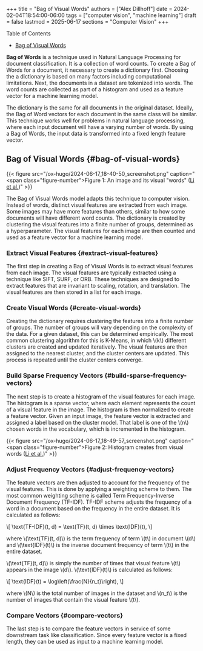 +++
title = "Bag of Visual Words"
authors = ["Alex Dillhoff"]
date = 2024-02-04T18:54:00-06:00
tags = ["computer vision", "machine learning"]
draft = false
lastmod = 2025-06-17
sections = "Computer Vision"
+++

<div class="ox-hugo-toc toc">

<div class="heading">Table of Contents</div>

- [Bag of Visual Words](#bag-of-visual-words)

</div>
<!--endtoc-->

**Bag of Words** is a technique used in Natural Language Processing for document classification. It is a collection of word counts. To create a Bag of Words for a document, it necessary to create a dictionary first. Choosing the a dictionary is based on many factors including computational limitations. Next, the documents in a dataset are tokenized into words. The word counts are collected as part of a histogram and used as a feature vector for a machine learning model.

The dictionary is the same for all documents in the original dataset. Ideally, the Bag of Word vectors for each document in the same class will be similar. This technique works well for problems in natural language processing, where each input document will have a varying number of words. By using a Bag of Words, the input data is transformed into a fixed length feature vector.


## Bag of Visual Words {#bag-of-visual-words}

{{< figure src="/ox-hugo/2024-06-17_18-40-50_screenshot.png" caption="<span class=\"figure-number\">Figure 1: </span>An image and its visual \"words\" ([Li et al.](http://people.csail.mit.edu/torralba/shortCourseRLOC/index.html))" >}}

The Bag of Visual Words model adapts this technique to computer vision. Instead of words, distinct visual features are extracted from each image. Some images may have more features than others, similar to how some documents will have different word counts. The dictionary is created by clustering the visual features into a finite number of groups, determined as a hyperparameter. The visual features for each image are then counted and used as a feature vector for a machine learning model.


### Extract Visual Features {#extract-visual-features}

The first step in creating a Bag of Visual Words is to extract visual features from each image. The visual features are typically extracted using a technique like SIFT, SURF, or ORB. These techniques are designed to extract features that are invariant to scaling, rotation, and translation. The visual features are then stored in a list for each image.


### Create Visual Words {#create-visual-words}

Creating the dictionary requires clustering the features into a finite number of groups. The number of groups will vary depending on the complexity of the data. For a given dataset, this can be determined empirically. The most common clustering algorithm for this is K-Means, in which \\(k\\) different clusters are created and updated iteratively. The visual features are then assigned to the nearest cluster, and the cluster centers are updated. This process is repeated until the cluster centers converge.


### Build Sparse Frequency Vectors {#build-sparse-frequency-vectors}

The next step is to create a histogram of the visual features for each image. The histogram is a sparse vector, where each element represents the count of a visual feature in the image. The histogram is then normalized to create a feature vector. Given an input image, the feature vector is extracted and assigned a label based on the cluster model. That label is one of the \\(n\\) chosen words in the vocabulary, which is incremented in the histogram.

{{< figure src="/ox-hugo/2024-06-17_18-49-57_screenshot.png" caption="<span class=\"figure-number\">Figure 2: </span>Histogram creates from visual words ([Li et al.](http://people.csail.mit.edu/torralba/shortCourseRLOC/index.html))" >}}


### Adjust Frequency Vectors {#adjust-frequency-vectors}

The feature vectors are then adjusted to account for the frequency of the visual features. This is done by applying a weighting scheme to them. The most common weighting scheme is called Term Frequency-Inverse Document Frequency (TF-IDF). TF-IDF scheme adjusts the frequency of a word in a document based on the frequency in the entire dataset. It is calculated as follows:

\\[
\text{TF-IDF}(t, d) = \text{TF}(t, d) \times \text{IDF}(t),
\\]

where \\(\text{TF}(t, d)\\) is the term frequency of term \\(t\\) in document \\(d\\) and \\(\text{IDF}(t)\\) is the inverse document frequency of term \\(t\\) in the entire dataset.

\\(\text{TF}(t, d)\\) is simply the number of times that visual feature \\(t\\) appears in the image \\(d\\). \\(\text{IDF}(t)\\) is calculated as follows:

\\[
\text{IDF}(t) = \log\left(\frac{N}{n\_t}\right),
\\]

where \\(N\\) is the total number of images in the dataset and \\(n\_t\\) is the number of images that contain the visual feature \\(t\\).


### Compare Vectors {#compare-vectors}

The last step is to compare the feature vectors in service of some downstream task like classification. Since every feature vector is a fixed length, they can be used as input to a machine learning model.
